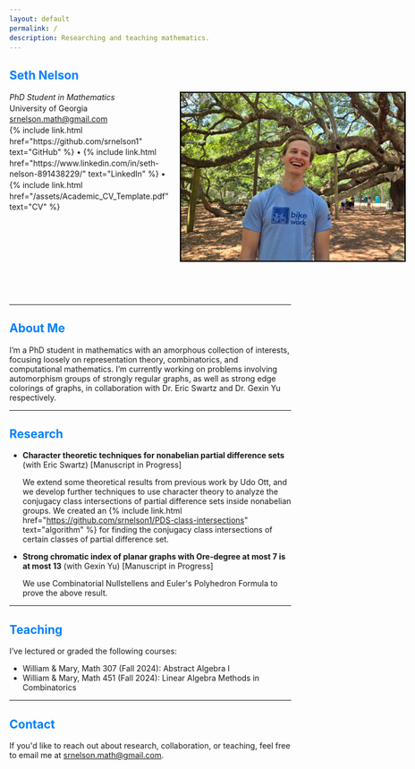 ```yaml
---
layout: default
permalink: /
description: Researching and teaching mathematics.
---
```


## <span style="color: #007fff;"><strong>Seth Nelson</strong></span>

<div style="display: flex;">
  <div style="line-height: 1.4em; flex: 1;">
    <em>PhD Student in Mathematics</em><br>
    University of Georgia<br>
    <a href="mailto:&#115;&#114;&#110;&#101;&#108;&#115;&#111;&#110;&#46;&#109;&#97;&#116;&#104;&#64;&#103;&#109;&#97;&#105;&#108;&#46;&#99;&#111;&#109;">
      &#115;&#114;&#110;&#101;&#108;&#115;&#111;&#110;&#46;&#109;&#97;&#116;&#104;&#64;&#103;&#109;&#97;&#105;&#108;&#46;&#99;&#111;&#109;
    </a> <br>
    {% include link.html href="https://github.com/srnelson1" text="GitHub" %} • {% include link.html href="https://www.linkedin.com/in/seth-nelson-891438229/" text="LinkedIn" %} • {% include link.html href="/assets/Academic_CV_Template.pdf" text="CV" %}
  </div>
  <img src="/assets/images/my_portrait.jpg" alt="Headshot" style="width: 400px; margin-left: 20px; margin-bottom: 45px; vertical-align: top; border: 2px solid black;">
</div>

<br>

---

## <span style="color: #007fff;">About Me</span>

I’m a PhD student in mathematics with an amorphous collection of interests, focusing loosely on representation theory, combinatorics, and computational mathematics. I’m currently working on problems involving automorphism groups of strongly regular graphs, as well as strong edge colorings of graphs, in collaboration with Dr. Eric Swartz and Dr. Gexin Yu respectively.

---

## <span style="color: #007fff;">Research</span>

- **Character theoretic techniques for nonabelian partial difference sets** (with Eric Swartz) [Manuscript in Progress]

  We extend some theoretical results from previous work by Udo Ott, and we develop further techniques to use character theory to analyze the conjugacy class intersections of partial difference sets inside nonabelian groups. We created an {% include link.html href="https://github.com/srnelson1/PDS-class-intersections" text="algorithm" %} for finding the conjugacy class intersections of certain classes of partial difference set. 

 
- **Strong chromatic index of planar graphs with Ore-degree at most 7 is at most 13** (with Gexin Yu) [Manuscript in Progress]

  We use Combinatorial Nullstellens and Euler's Polyhedron Formula to prove the above result.

---

## <span style="color: #007fff;">Teaching</span>

I’ve lectured or graded the following courses:

- William & Mary, Math 307 (Fall 2024): Abstract Algebra I
- William & Mary, Math 451 (Fall 2024): Linear Algebra Methods in Combinatorics

---

## <span style="color: #007fff;">Contact</span>

If you'd like to reach out about research, collaboration, or teaching, feel free to email me at <a href="mailto:&#115;&#114;&#110;&#101;&#108;&#115;&#111;&#110;&#46;&#109;&#97;&#116;&#104;&#64;&#103;&#109;&#97;&#105;&#108;&#46;&#99;&#111;&#109;">&#115;&#114;&#110;&#101;&#108;&#115;&#111;&#110;&#46;&#109;&#97;&#116;&#104;&#64;&#103;&#109;&#97;&#105;&#108;&#46;&#99;&#111;&#109;</a>.



